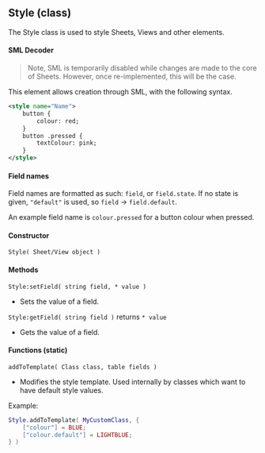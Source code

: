 
## Style (class)

The Style class is used to style Sheets, Views and other elements.

#### SML Decoder

> Note, SML is temporarily disabled while changes are made to the core of Sheets. However, once re-implemented, this will be the case.

This element allows creation through SML, with the following syntax.

```xml
<style name="Name">
	button {
		colour: red;
	}
	button .pressed {
		textColour: pink;
	}
</style>
```

#### Field names

Field names are formatted as such: `field`, or `field.state`. If no state is given, `"default"` is used, so `field` -> `field.default`.

An example field name is `colour.pressed` for a button colour when pressed.

#### Constructor

`Style( Sheet/View object )`

#### Methods

`Style:setField( string field, * value )`

- Sets the value of a field.

`Style:getField( string field )` returns `* value`

- Gets the value of a field.

#### Functions (static)

`addToTemplate( Class class, table fields )`

- Modifies the style template. Used internally by classes which want to have default style values.

Example:

```lua
Style.addToTemplate( MyCustomClass, {
	["colour"] = BLUE;
	["colour.default"] = LIGHTBLUE;
} )
```
